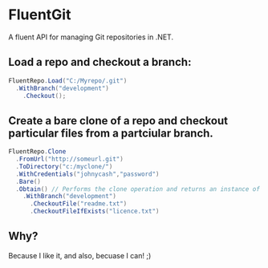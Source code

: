 # FluentGit
A fluent API for managing Git repositories in .NET.

## Load a repo and checkout a branch:

``` csharp
FluentRepo.Load("C:/Myrepo/.git")
  .WithBranch("development")
    .Checkout();
```

## Create a bare clone of a repo and checkout particular files from a partciular branch.

``` csharp
FluentRepo.Clone
  .FromUrl("http://someurl.git")
  .ToDirectory("c:/myclone/")
  .WithCredentials("johnycash","password")
  .Bare()
  .Obtain() // Performs the clone operation and returns an instance of the fluent repo builder.
    .WithBranch("development")
      .CheckoutFile("readme.txt")
      .CheckoutFileIfExists("licence.txt")
```

## Why?

Because I like it, and also, becuase I can! ;)










